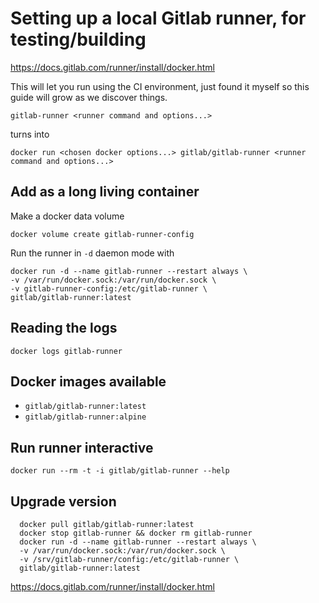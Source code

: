 # Setting up a local Gitlab runner, for testing/building

https://docs.gitlab.com/runner/install/docker.html

This will let you run using the CI environment, just found it myself so this guide will grow as we discover things.

```shell
gitlab-runner <runner command and options...>
```
turns into
```shell
docker run <chosen docker options...> gitlab/gitlab-runner <runner command and options...>
```

## Add as a long living container

Make a docker data volume
```shell
docker volume create gitlab-runner-config
```
Run the runner in `-d` daemon mode with
```shell
docker run -d --name gitlab-runner --restart always \
-v /var/run/docker.sock:/var/run/docker.sock \
-v gitlab-runner-config:/etc/gitlab-runner \
gitlab/gitlab-runner:latest
```

## Reading the logs
```shell
docker logs gitlab-runner
```

## Docker images available

- `gitlab/gitlab-runner:latest`
- `gitlab/gitlab-runner:alpine`

## Run runner interactive

```shell
docker run --rm -t -i gitlab/gitlab-runner --help
```

## Upgrade version

```shell
  docker pull gitlab/gitlab-runner:latest
  docker stop gitlab-runner && docker rm gitlab-runner
  docker run -d --name gitlab-runner --restart always \
  -v /var/run/docker.sock:/var/run/docker.sock \
  -v /srv/gitlab-runner/config:/etc/gitlab-runner \
  gitlab/gitlab-runner:latest
```








https://docs.gitlab.com/runner/install/docker.html